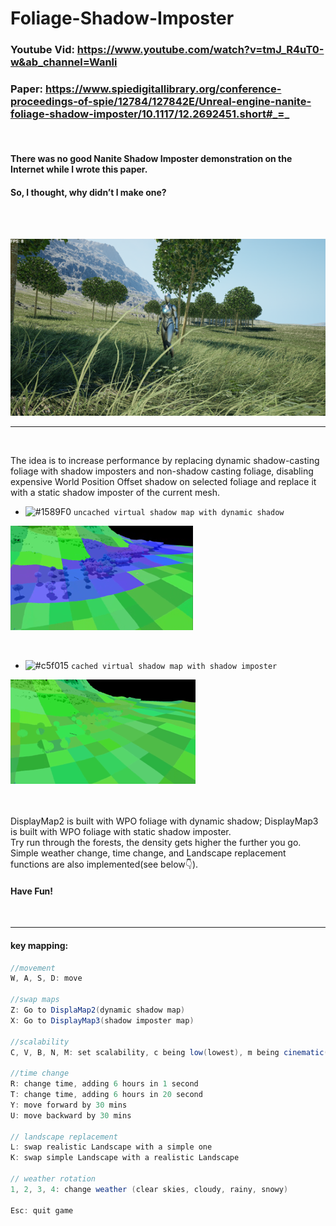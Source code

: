# Foliage-Shadow-Imposter

### Youtube Vid: https://www.youtube.com/watch?v=tmJ_R4uT0-w&ab_channel=Wanli

### Paper: https://www.spiedigitallibrary.org/conference-proceedings-of-spie/12784/127842E/Unreal-engine-nanite-foliage-shadow-imposter/10.1117/12.2692451.short#_=_
<br />

#### There was no good Nanite Shadow Imposter demonstration on the Internet while l wrote this paper. 
#### So, l thought, why didn’t l make one?  ####


<br />
<br />

<p align="center">
  <img src="https://raw.githubusercontent.com/One1ee/MyGarage/main/usethis.png"/>
</p>

---

<br />

The idea is to increase performance by replacing dynamic shadow-casting foliage with shadow imposters and non-shadow casting foliage, disabling expensive World Position Offset shadow on selected foliage and replace it with a static shadow imposter of the current mesh.

- ![#1589F0](https://via.placeholder.com/15/1589F0/000000?text=+) `uncached virtual shadow map with dynamic shadow`

![uncached virtual shadow map with shadow imposter](https://raw.githubusercontent.com/One1ee/MyGarage/main/delemete1.png)

<br />

- ![#c5f015](https://via.placeholder.com/15/c5f015/000000?text=+) `cached virtual shadow map with shadow imposter`

![cached virtual shadow map with shadow imposter](https://raw.githubusercontent.com/One1ee/MyGarage/main/deleteme2.png)

<br />
<br />
DisplayMap2 is built with WPO foliage with dynamic shadow; DisplayMap3 is built with WPO foliage with static shadow imposter.<br />
Try run through the forests, the density gets higher the further you go. <br />
Simple weather change, time change, and Landscape replacement functions are also implemented(see below👇).

#### Have Fun!
<br />

---
#### key mapping:
```java
//movement
W, A, S, D: move

//swap maps
Z: Go to DisplaMap2(dynamic shadow map)
X: Go to DisplayMap3(shadow imposter map)

//scalability
C, V, B, N, M: set scalability, c being low(lowest), m being cinematic(highest)

//time change
R: change time, adding 6 hours in 1 second
T: change time, adding 6 hours in 20 second
Y: move forward by 30 mins
U: move backward by 30 mins

// landscape replacement
L: swap realistic Landscape with a simple one
K: swap simple Landscape with a realistic Landscape

// weather rotation
1, 2, 3, 4: change weather (clear skies, cloudy, rainy, snowy)

Esc: quit game
```

<br />

